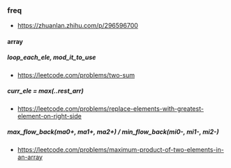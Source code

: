 ### freq

- https://zhuanlan.zhihu.com/p/296596700

#### array

##### loop_each_ele, mod_it_to_use

- https://leetcode.com/problems/two-sum

##### curr_ele = max(..rest_arr)

- https://leetcode.com/problems/replace-elements-with-greatest-element-on-right-side

##### max_flow_back(ma0+, ma1+, ma2+) / min_flow_back(mi0-, mi1-, mi2-)

- https://leetcode.com/problems/maximum-product-of-two-elements-in-an-array
